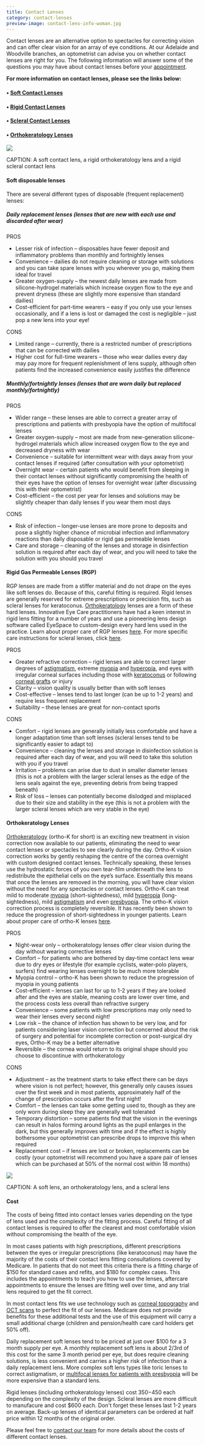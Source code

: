 ```yaml
---
title: Contact Lenses
category: contact-lenses
preview-image: contact-lens-info-woman.jpg
---
```


<div class="employee-heading">
<p><p>Contact lenses are an alternative option to spectacles for correcting vision and can offer clear vision for an array of eye conditions. At our Adelaide and Woodville branches, an optometrist can advise you on whether contact lenses are right for you. The following information will answer some of the questions you may have about contact lenses before your <a href="/what-we-do/eye-exam">appointment</a>.</p>
<p><b>For more information on contact lenses, please see the links below:</b></p>
<h4>• <a href="/what-we-do/soft-contact-lenses">Soft Contact Lenses</a></h4>
<h4>• <a href="/what-we-do/gas-permeable-contact-lenses">Rigid Contact Lenses</a></h4>
<h4>• <a href="/what-we-do/scleral-contact-lenses">Scleral Contact Lenses</a></h4>
<h4>• <a href="/what-we-do/orthokeratology-corneal-reshaping">Orthokeratology Lenses</a></h4>
</div>

![](/uploads/scl-rgp-scleral-3.jpg)

CAPTION: A soft contact lens, a rigid orthokeratology lens and a rigid scleral contact lens

#### Soft disposable lenses

There are several different types of disposable (frequent replacement) lenses:

##### Daily replacement lenses (lenses that are new with each use and discarded after wear)

PROS
  * Lesser risk of infection – disposables have fewer deposit and inflammatory problems than monthly and fortnightly lenses
  * Convenience – dailies do not require cleaning or storage with solutions and you can take spare lenses with you wherever you go, making them ideal for travel
  * Greater oxygen-supply – the newest daily lenses are made from silicone-hydrogel materials which increase oxygen flow to the eye and prevent dryness (these are slightly more expensive than standard dailies)
  * Cost-efficient for part-time wearers – easy if you only use your lenses occasionally, and if a lens is lost or damaged the cost is negligible – just pop a new lens into your eye!

CONS
  * Limited range – currently, there is a restricted number of prescriptions that can be corrected with dailies
  * Higher cost for full-time wearers – those who wear dailies every day may pay more for frequent replenishment of lens supply, although often patients find the increased convenience easily justifies the difference

##### Monthly/fortnightly lenses (lenses that are worn daily but replaced monthly/fortnightly)

PROS
  * Wider range – these lenses are able to correct a greater array of prescriptions and patients with presbyopia have the option of multifocal lenses
  * Greater oxygen-supply – most are made from new-generation silicone-hydrogel materials which allow increased oxygen flow to the eye and decreased dryness with wear
  * Convenience – suitable for intermittent wear with days away from your contact lenses if required (after consultation with your optometrist)
  * Overnight wear – certain patients who would benefit from sleeping in their contact lenses without significantly compromising the health of their eyes have the option of lenses for overnight wear (after discussing this with their optometrist)
  * Cost-efficient – the cost per year for lenses and solutions may be slightly cheaper than daily lenses if you wear them most days

CONS
  * Risk of infection – longer-use lenses are more prone to deposits and pose a slightly higher chance of microbial infection and inflammatory reactions than daily disposable or rigid gas permeable lenses
  * Care and storage – cleaning of the lenses and storage in disinfection solution is required after each day of wear, and you will need to take the solution with you should you travel


#### Rigid Gas Permeable Lenses (RGP) 

RGP lenses are made from a stiffer material and do not drape on the eyes like soft lenses do. Because of this, careful fitting is required. Rigid lenses are generally reserved for extreme prescriptions or precision fits, such as scleral lenses for keratoconus. [Orthokeratology](/what-we-do/orthokeratology-corneal-reshaping) lenses are a form of these hard lenses. Innovative Eye Care practitioners have had a keen interest in rigid lens fitting for a number of years and use a pioneering lens design software called EyeSpace to custom-design every hard lens used in the practice. Learn about proper care of RGP lenses [here](/patient-resources/care-of-gas-permeable-lenses). For more specific care instructions for scleral lenses, click [here](/patient-resources/care-of-scleral-lenses). 

PROS
  * Greater refractive correction – rigid lenses are able to correct larger degrees of [astigmatism](/what-we-do/astigmatism), extreme [myopia](/what-we-do/myopia) and [hyperopia](/what-we-do/hyperopia), and eyes with irregular corneal surfaces including those with [keratoconus](/what-we-do/keratoconus) or following [corneal grafts](/what-we-do/corneal-grafts) or injury
  * Clarity – vision quality is usually better than with soft lenses
  * Cost-effective – lenses tend to last longer (can be up to 1-2 years) and require less frequent replacement
  * Suitability – these lenses are great for non-contact sports

CONS
  * Comfort – rigid lenses are generally initially less comfortable and have a longer adaptation time than soft lenses (scleral lenses tend to be significantly easier to adapt to)
  * Convenience – cleaning the lenses and storage in disinfection solution is required after each day of wear, and you will need to take this solution with you if you travel
  * Irritation – problems can arise due to dust in smaller diameter lenses (this is not a problem with the larger scleral lenses as the edge of the lens seals against the eye, preventing debris from being trapped beneath)
  * Risk of loss – lenses can potentially become dislodged and misplaced due to their size and stability in the eye (this is not a problem with the larger scleral lenses which are very stable in the eye)

#### Orthokeratology Lenses

[Orthokeratology](/what-we-do/orthokeratology-corneal-reshaping) (ortho-K for short) is an exciting new treatment in vision correction now available to our patients, eliminating the need to wear contact lenses or spectacles to see clearly during the day. Ortho-K vision correction works by gently reshaping the centre of the cornea overnight with custom designed contact lenses. Technically speaking, these lenses use the hydrostatic forces of you own tear-film underneath the lens to redistribute the epithelial cells on the eye’s surface. Essentially this means that once the lenses are removed in the morning, you will have clear vision without the need for any spectacles or contact lenses. Ortho-K can treat mild to moderate [myopia](/what-we-do/myopia) (short-sightedness), mild [hyperopia](/what-we-do/hyperopia) (long-sightedness), mild [astigmatism](/what-we-do/astigmatism) and even [presbyopia](/what-we-do/presbyopia). The ortho-K vision correction process is completely reversible. It has recently been shown to reduce the progression of short-sightedness in younger patients. Learn about proper care of ortho-K lenses [here](/patient-resources/care-of-orthokeratology-lenses). 

PROS
  * Night-wear only – orthokeratology lenses offer clear vision during the day without wearing corrective lenses
  * Comfort – for patients who are bothered by day-time contact lens wear due to dry eyes or lifestyle (for example cyclists, water-polo players, surfers) find wearing lenses overnight to be much more tolerable
  * Myopia control – ortho-K has been shown to reduce the progression of myopia in young patients
  * Cost-efficient – lenses can last for up to 1-2 years if they are looked after and the eyes are stable, meaning costs are lower over time, and the process costs less overall than refractive surgery
  * Convenience – some patients with low prescriptions may only need to wear their lenses every second night!
  * Low risk – the chance of infection has shown to be very low, and for patients considering laser vision correction but concerned about the risk of surgery and potential for incomplete correction or post-surgical dry eyes, Ortho-K may be a better alternative
  * Reversible – the cornea would return to its original shape should you choose to discontinue with orthokeratology

CONS
  * Adjustment – as the treatment starts to take effect there can be days where vision is not perfect; however, this generally only causes issues over the first week and in most patients, approximately half of the change of prescription occurs after the first night!
  * Comfort – the lenses can take some getting used to, though as they are only worn during sleep they are generally well tolerated
  * Temporary distortion – some patients find that the vision in the evenings can result in halos forming around lights as the pupil enlarges in the dark, but this generally improves with time and if the effect is highly bothersome your optometrist can prescribe drops to improve this when required
  * Replacement cost – if lenses are lost or broken, replacements can be costly (your optometrist will recommend you have a spare pair of lenses which can be purchased at 50% of the normal cost within 18 months)

![](/uploads/scl-rgp-scleral-2.jpg)

CAPTION: A soft lens, an orthokeratology lens, and a scleral lens

#### Cost

The costs of being fitted into contact lenses varies depending on the type of lens used and the complexity of the fitting process. Careful fitting of all contact lenses is required to offer the clearest and most comfortable vision without compromising the health of the eye. 

In most cases patients with high prescriptions, different prescriptions between the eyes or irregular prescriptions (like keratoconus) may have the majority of the costs of their contact lens fitting consultations covered by Medicare. In patients that do not meet this criteria there is a fitting charge of $150 for standard cases and refits, and $180 for complex cases. This includes the appointments to teach you how to use the lenses, aftercare appointments to ensure the lenses are fitting well over time, and any trial lens required to get the fit correct. 

In most contact lens fits we use technology such as [corneal topography](/what-we-do/corneal-topography) and [OCT scans](/what-we-do/oct) to perfect the fit of our lenses. Medicare does not provide benefits for these additional tests and the use of this equipment will carry a small additional charge (children and pension/health care card holders get 50% off).

Daily replacement soft lenses tend to be priced at just over $100 for a 3 month supply per eye. A monthly replacement soft lens is about 2/3rd of this cost for the same 3 month period per eye, but does require cleaning solutions, is less convenient and carries a higher risk of infection than a daily replacement lens. More complex soft lens types like toric lenses to correct astigmatism, or [multifocal lenses for patients with presbyopia](/what-we-do/contact-lenses-for-presbyopia) will be more expensive than a standard lens.

Rigid lenses (including orthokeratology lenses) cost $350-$450 each depending on the complexity of the design. Scleral lenses are more difficult to manufacure and cost $600 each. Don't forget these lenses last 1-2 years on average. Back-up lenses of identical parameters can be ordered at half price within 12 months of the original order.

Please feel free to [contact our team](/contact) for more details about the costs of different contact lenses.

